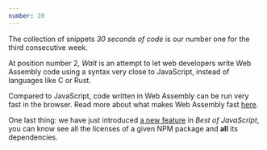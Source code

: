 ```yaml
---
number: 20
---
```


The collection of snippets _30 seconds of code_ is our number one for the third consecutive week.

At position number 2, _Walt_ is an attempt to let web developers write Web Assembly code using a syntax very close to JavaScript, instead of languages like C or Rust.

Compared to JavaScript, code written in Web Assembly can be run very fast in the browser. Read more about what makes Web Assembly fast [here](https://hacks.mozilla.org/2017/02/what-makes-webassembly-fast/).

One last thing: we have just introduced [a new feature](https://medium.com/@michael.rambeau/checking-the-licenses-about-1200-javascript-packages-8e1552ba99df) in _Best of JavaScript_, you can know see all the licenses of a given NPM package and **all** its dependencies.
